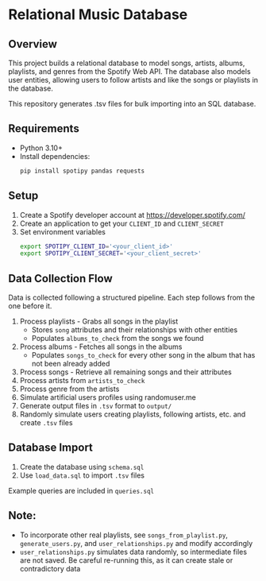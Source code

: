 # Relational Music Database
## Overview
This project builds a relational database to model songs, artists, albums, playlists, and genres from the Spotify Web API. The database also models user entities, allowing users to follow artists and like the songs or playlists in the database. 

This repository generates .tsv files for bulk importing into an SQL database.

## Requirements
* Python 3.10+
* Install dependencies:
  ```bash
  pip install spotipy pandas requests

## Setup
1. Create a Spotify developer account at https://developer.spotify.com/
2. Create an application to get your `CLIENT_ID` and `CLIENT_SECRET`
3. Set environment variables
   ```bash
   export SPOTIPY_CLIENT_ID='<your_client_id>'
   export SPOTIPY_CLIENT_SECRET='<your_client_secret>'

## Data Collection Flow

Data is collected following a structured pipeline. Each step follows from the one before it.

1. Process playlists - Grabs all songs in the playlist
   * Stores `song` attributes and their relationships with other entities
   * Populates `albums_to_check` from the songs we found
3. Process albums - Fetches all songs in the albums
   * Populates `songs_to_check` for every other song in the album that has not been already added
4. Process songs - Retrieve all remaining songs and their attributes
5. Process artists from `artists_to_check`
6. Process genre from the artists
7. Simulate artificial users profiles using randomuser.me
8. Generate output files in `.tsv` format to `output/`
9. Randomly simulate users creating playlists, following artists, etc. and create `.tsv` files

## Database Import
1. Create the database using `schema.sql`
2. Use `load_data.sql` to import `.tsv` files

Example queries are included in `queries.sql`

## Note:
* To incorporate other real playlists, see `songs_from_playlist.py`, `generate_users.py`, and `user_relationships.py` and modify accordingly
* `user_relationships.py` simulates data randomly, so intermediate files are not saved. Be careful re-running this, as it can create stale or contradictory data
